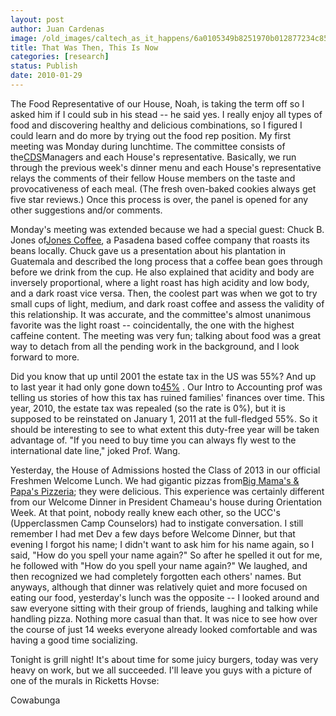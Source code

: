 ```yaml
---
layout: post
author: Juan Cardenas
image: /old_images/caltech_as_it_happens/6a0105349b8251970b012877234c85970c.jpg
title: That Was Then, This Is Now
categories: [research]
status: Publish
date: 2010-01-29
---
```



The Food Representative of our House, Noah, is taking the term off so I asked him if I could sub in his stead -- he said yes. I really enjoy all types of food and discovering healthy and delicious combinations, so I figured I could learn and do more by trying out the food rep position. My first meeting was Monday during lunchtime. The committee consists of the[CDS](https://dining.caltech.edu/students/)Managers and each House's representative. Basically, we run through the previous week's dinner menu and each House's representative relays the comments of their fellow House members on the taste and provocativeness of each meal. (The fresh oven-baked cookies always get five star reviews.) Once this process is over, the panel is opened for any other suggestions and/or comments.

Monday's meeting was extended because we had a special guest: Chuck B. Jones of[Jones Coffee](https://www.thebestcoffee.com/), a Pasadena based coffee company that roasts its beans locally. Chuck gave us a presentation about his plantation in Guatemala and described the long process that a coffee bean goes through before we drink from the cup. He also explained that acidity and body are inversely proportional, where a light roast has high acidity and low body, and a dark roast vice versa. Then, the coolest part was when we got to try small cups of light, medium, and dark roast coffee and assess the validity of this relationship. It was accurate, and the committee's almost unanimous favorite was the light roast -- coincidentally, the one with the highest caffeine content. The meeting was very fun; talking about food was a great way to detach from all the pending work in the background, and I look forward to more.

Did you know that up until 2001 the estate tax in the US was 55%? And up to last year it had only gone down to[45%](https://en.wikipedia.org/wiki/Estate_tax_in_the_United_States) . Our Intro to Accounting prof was telling us stories of how this tax has ruined families' finances over time. This year, 2010, the estate tax was repealed (so the rate is 0%), but it is supposed to be reinstated on January 1, 2011 at the full-fledged 55%. So it should be interesting to see to what extent this duty-free year will be taken advantage of. "If you need to buy time you can always fly west to the international date line," joked Prof. Wang.

Yesterday, the House of Admissions hosted the Class of 2013 in our official Freshmen Welcome Lunch. We had gigantic pizzas from[Big Mama's &amp; Papa's Pizzeria](https://36pizza.com/?page=42); they were delicious. This experience was certainly different from our Welcome Dinner in President Chameau's house during Orientation Week. At that point, nobody really knew each other, so the UCC's (Upperclassmen Camp Counselors) had to instigate conversation. I still remember I had met Dev a few days before Welcome Dinner, but that evening I forgot his name; I didn't want to ask him for his name again, so I said, "How do you spell your name again?" So after he spelled it out for me, he followed with "How do you spell your name again?" We laughed, and then recognized we had completely forgotten each others' names. But anyways, although that dinner was relatively quiet and more focused on eating our food, yesterday's lunch was the opposite -- I looked around and saw everyone sitting with their group of friends, laughing and talking while handling pizza. Nothing more casual than that. It was nice to see how over the course of just 14 weeks everyone already looked comfortable and was having a good time socializing.

Tonight is grill night! It's about time for some juicy burgers, today was very heavy on work, but we all succeeded. I'll leave you guys with a picture of one of the murals in Ricketts Hovse:

Cowabunga


